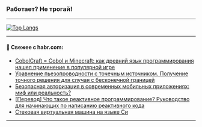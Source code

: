 ### Работает? Не трогай!

---
<!--
#### 🛠️ Technical stack:

![Java](https://img.shields.io/badge/Java-informational?logo=Oracle&style=flat&logoColor=white&color=FF4500)
![Kotlin](https://img.shields.io/badge/Kotlin-informational?logo=Kotlin&style=flat&logoColor=white&color=774D97)
![TS](https://img.shields.io/badge/TypeScript-informational?logo=typeScript&style=flat&logoColor=black&color=017acc)
![Python](https://img.shields.io/badge/Python-informational?logo=Python&style=flat&logoColor=black&color=ffdd54) <br>
![Spring](https://img.shields.io/badge/Spring-informational?logo=Spring&style=flat&logoColor=white&color=6DB33F) 
![SpringBoot](https://img.shields.io/badge/SpringBoot-informational?logo=SpringBoot&style=flat&logoColor=white&color=6DB33F)
![Nest](https://img.shields.io/badge/NestJS-informational?logo=NestJS&style=flat&logoColor=white&color=E0234E) 
![NodeJS](https://img.shields.io/badge/NodeJS-informational?logo=node.js&style=flat&logoColor=white&color=70A760)<br>
![PostgreSQL](https://img.shields.io/badge/PostgreSQL-informational?logo=PostgreSQL&style=flat&logoColor=white&color=DAA520)
![MongoDB](https://img.shields.io/badge/MongoDB-informational?logo=MongoDB&style=flat&logoColor=white&color=870000)
![Apache](https://img.shields.io/badge/Apache-informational?logo=apache&style=flat&logoColor=white&color=f74e28)

___ 
-->

<!--- #### 🛠️ : --->

[![Top Langs](https://github-readme-stats-82jvfl3w3-advtsettinggmailcoms-projects.vercel.app/api/top-langs/?username=zloylis&langs_count=10&hide_title=true&title_color=e6edf3&size_weight=0.5&count_weight=0.5&layout=compact&hide_progress=true&hide_border=true&theme=dracula)](https://github.com/zloylis)

<!---


####  :octocat:&nbsp;&nbsp; Статистика:

![GitHub stats](https://github-readme-stats-u2qms2cxw-advtsettinggmailcoms-projects.vercel.app/api?username=zloylis&show_icons=true&hide_border=true&theme=dracula&title_color=e6edf3&include_all_commits=true&count_private=true&hide_rank=false&hide_title=true&rank_icon=github)
-->
---

#### 💬 Свежее с habr.com:

<!-- BLOG-POST-LIST:START -->
- [CobolCraft = Cobol и Minecraft: как древний язык программирования нашел применение в популярной игре](https://habr.com/ru/companies/selectel/articles/868882/?utm_source=habrahabr&utm_medium=rss&utm_campaign=868882)
- [Уравнение пьезопроводности с точечным источником. Получение точного решения для случая с бесконечной границей](https://habr.com/ru/articles/871266/?utm_source=habrahabr&utm_medium=rss&utm_campaign=871266)
- [Безопасная авторизация в современных мобильных приложениях: миф или реальность?](https://habr.com/ru/articles/871254/?utm_source=habrahabr&utm_medium=rss&utm_campaign=871254)
- [[Перевод] Что такое реактивное программирование? Руководство для начинающих по написанию реактивного кода](https://habr.com/ru/articles/871244/?utm_source=habrahabr&utm_medium=rss&utm_campaign=871244)
- [Стековая виртуальная машина на языке Си](https://habr.com/ru/articles/870938/?utm_source=habrahabr&utm_medium=rss&utm_campaign=870938)
<!-- BLOG-POST-LIST:END -->

---
